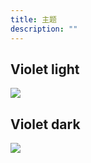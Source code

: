 ```yaml
---
title: 主题
description: ""
---
```


## Violet light

<img src="/violet_light.png"/>

## Violet dark

<img src="/violet_dark.png"/>

